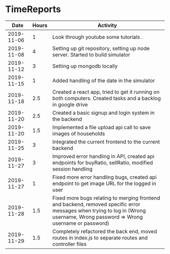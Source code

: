 # TimeReports

| Date        | Hours   | Activity                                       |
| ----------- | ------- |------------------------------------------------|
| 2019-11-06  | 1       | Look through youtube some tutorials .          |
| 2019-11-08  | 4       | Setting up git repository, setting up node server. Started to build simulator |
| 2019-11-12  | 3       | Setting up mongodb locally |
| 2019-11-15  | 1       | Added handling of the date in the simulator |
| 2019-11-18  | 2.5     | Created a react app, tried to get it running on both computers. Created tasks and a backlog in google drive |
| 2019-11-20  | 2.5       | Created a basic signup and login system in the backend |
| 2019-11-20  | 1.5       | Implemented a file upload api call to save images of households |
| 2019-11-25  | 3       | Integrated the current frontend to the current backend |
| 2019-11-27  | 3       | Improved error handling in API, created api endpoints for buyRatio, sellRatio, modified session handling |
| 2019-11-27  | 1       | Fixed more error handling bugs, created api endpoint to get image URL for the logged in user |
| 2019-11-28  | 1.5       | Fixed more bugs relating to merging frontend and backend, removed specific error messages when trying to log in (Wrong username, Wrong password => Wrong username or password) |
| 2019-11-29  | 1.5       | Completely refactored the back end, moved routes in index.js to separate routes and controller files |

